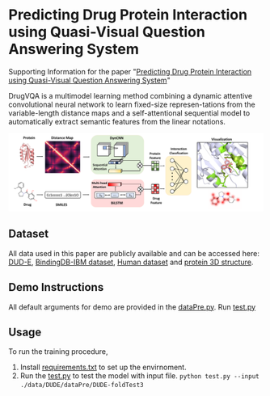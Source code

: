 # Predicting Drug Protein Interaction using Quasi-Visual Question Answering System

Supporting Information for the paper "[Predicting Drug Protein Interaction using Quasi-Visual Question Answering System](https://www.nature.com/articles/s42256-020-0152-y)"

DrugVQA is a multimodel learning method combining a dynamic attentive convolutional neural network to learn fixed-size represen-tations from the variable-length distance maps and a self-attentional sequential model to automatically extract semantic features from the linear notations.

![DrugVQA](Image/drugVQA.png)


## Dataset
All data used in this paper are publicly available and can be accessed here: [DUD-E](http://dude.docking.org ), [BindingDB-IBM dataset](https://github.com/IBM/InterpretableDTIP), [Human dataset](https://github.com/masashitsubaki/CPI_prediction/tree/master/dataset) and [protein 3D structure](https://www.rcsb.org).


## Demo Instructions
All default arguments for demo are provided in the [dataPre.py](./dataPre.py).
Run [test.py](./test.py)

## Usage
To run the training procedure,

1. Install [requirements.txt](./requirements.txt) to set up the envirnoment.
2. Run the [test.py](./test.py) to test the model with input file.
``python test.py --input ./data/DUDE/dataPre/DUDE-foldTest3``
